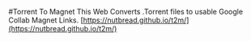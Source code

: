#Torrent To Magnet
This Web Converts .Torrent files to usable Google Collab Magnet Links.
[https://nutbread.github.io/t2m/](https://nutbread.github.io/t2m/)
